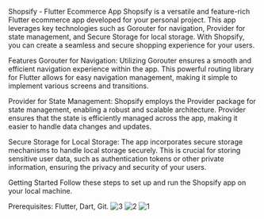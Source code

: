 Shopsify - Flutter Ecommerce App
Shopsify is a versatile and feature-rich Flutter ecommerce app developed for your personal project. This app leverages key technologies such as Gorouter for navigation, Provider for state management, and Secure Storage for local storage. With Shopsify, you can create a seamless and secure shopping experience for your users.

Features
Gorouter for Navigation: Utilizing Gorouter ensures a smooth and efficient navigation experience within the app. This powerful routing library for Flutter allows for easy navigation management, making it simple to implement various screens and transitions.

Provider for State Management: Shopsify employs the Provider package for state management, enabling a robust and scalable architecture. Provider ensures that the state is efficiently managed across the app, making it easier to handle data changes and updates.

Secure Storage for Local Storage: The app incorporates secure storage mechanisms to handle local storage securely. This is crucial for storing sensitive user data, such as authentication tokens or other private information, ensuring the privacy and security of your users.

Getting Started
Follow these steps to set up and run the Shopsify app on your local machine.

Prerequisites: 
Flutter,
Dart,
Git.
![3](https://github.com/munawr/shopsify_android/assets/106265891/975c757c-8506-4637-a357-0c909b6ed395)
![2](https://github.com/munawr/shopsify_android/assets/106265891/e41dcf7c-b0e2-46a1-a4b7-43b9092e9bf1)
![1](https://github.com/munawr/shopsify_android/assets/106265891/b38306f2-d30f-4770-ac20-d3e538737c79)
